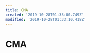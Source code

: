 ```yaml
---
title: CMA
created: '2019-10-28T01:33:00.749Z'
modified: '2019-10-28T01:33:10.418Z'
---
```


# CMA


